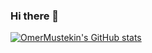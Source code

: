 ### Hi there 👋

[![OmerMustekin's GitHub stats](https://github-readme-stats.vercel.app/api?username=omermustekiin)](https://github.com/anuraghazra/github-readme-stats)
